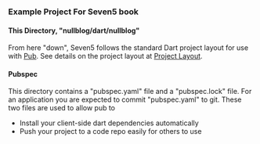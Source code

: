 ### Example Project For Seven5 book

#### This Directory, "nullblog/dart/nullblog"

From here "down", Seven5 follows the standard Dart project layout for use with
[Pub](http://pub.dartlang.org). See details on the project layout at 
[Project Layout](http://pub.dartlang.org/doc/package-layout.html).

#### Pubspec 

This directory contains a "pubspec.yaml" file and a "pubspec.lock" file.  For an application
you are expected to commit "pubspec.yaml" to git. These two files are used to allow pub to

* Install your client-side dart dependencies automatically
* Push your project to a code repo easily for others to use

